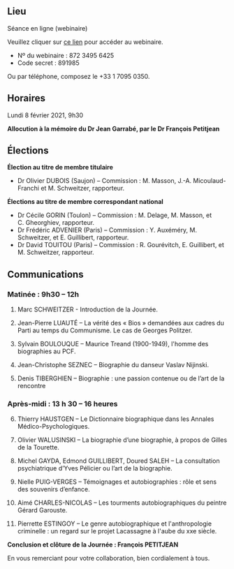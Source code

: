 ## Lieu
Séance en ligne (webinaire)

Veuillez cliquer sur [ce lien](https://us02web.zoom.us/j/87234956425?pwd=NmxtcXZzZzY5SnpNTUdTMVRlUEVDZz09) pour accéder au webinaire.
- Nº du webinaire : 872 3495 6425
- Code secret : 891985

Ou par téléphone, composez le +33 1 7095 0350.

## Horaires
Lundi 8 février 2021, 9h30

**Allocution à la mémoire du Dr Jean Garrabé, par le Dr François Petitjean**

## Élections

**Élection au titre de membre titulaire**
- Dr Olivier DUBOIS (Saujon) – Commission : M. Masson, J.-A. Micoulaud-Franchi et M. Schweitzer, rapporteur.

**Élections au titre de membre correspondant national**
- Dr Cécile GORIN (Toulon) – Commission : M. Delage, M. Masson, et C. Gheorghiev, rapporteur.
- Dr Frédéric ADVENIER (Paris) – Commission : Y. Auxéméry, M. Schweitzer, et E. Guillibert, rapporteur.
- Dr David TOUITOU (Paris) – Commission : R. Gourévitch, E. Guillibert, et M. Schweitzer, rapporteur.

## Communications

### Matinée : 9h30 – 12h

1. Marc SCHWEITZER - Introduction de la Journée.

2. Jean-Pierre LUAUTÉ – La vérité des « Bios » demandées aux cadres du Parti au temps du Communisme. Le cas de Georges Politzer.

3. Sylvain BOULOUQUE – Maurice Treand (1900-1949), l'homme des biographies au PCF.

4. Jean-Christophe SEZNEC – Biographie du danseur Vaslav Nijinski.

5. Denis TIBERGHIEN – Biographie : une passion contenue ou de l’art de la rencontre

### Après-midi : 13 h 30 – 16 heures

6. Thierry HAUSTGEN – Le Dictionnaire biographique dans les Annales Médico-Psychologiques.

7. Olivier WALUSINSKI – La biographie d’une biographie, à propos de Gilles de la Tourette.

8. Michel GAYDA, Edmond GUILLIBERT, Doured SALEH – La consultation psychiatrique d’Yves Pélicier ou l’art de la biographie.

9. Nielle PUIG-VERGES – Témoignages et autobiographies : rôle et sens des souvenirs d’enfance.

10. Aimé CHARLES-NICOLAS – Les tourments autobiographiques du peintre Gérard Garouste.

11. Pierrette ESTINGOY – Le genre autobiographique et l'anthropologie criminelle : un regard sur le projet Lacassagne à l'aube du xxe siècle.

**Conclusion et clôture de la Journée : François PETITJEAN**

En vous remerciant pour votre collaboration, bien cordialement à tous.
